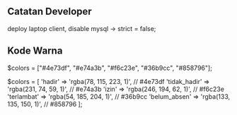 ## Catatan Developer
deploy laptop client, disable mysql -> strict = false;

## Kode Warna
$colors = ["#4e73df", "#e74a3b", "#f6c23e", "#36b9cc", "#858796"];

$colors = [
    'hadir'         => 'rgba(78, 115, 223, 1)',   // #4e73df
    'tidak_hadir'   => 'rgba(231, 74, 59, 1)',    // #e74a3b
    'izin'          => 'rgba(246, 194, 62, 1)',   // #f6c23e
    'terlambat'     => 'rgba(54, 185, 204, 1)',   // #36b9cc
    'belum_absen'   => 'rgba(133, 135, 150, 1)',  // #858796
];
